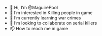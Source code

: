 - 👋 Hi, I’m @MaguirePool
- 👀 I’m interested in Killing people in game
- 🌱 I’m currently learning war crimes
- 💞️ I’m looking to collaborate on serial killers
- 📫 How to reach me in game



